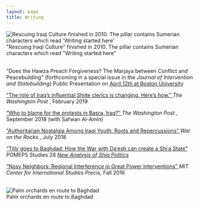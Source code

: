 ```yaml
---
layout: page
title: Writing
---
```

<img class="image" src="../assets/images/thaqafairaqia.jpg" alt="Rescuing Iraqi Culture finished in 2010. The pillar contains Sumerian characters which read 'Writing started here'">
<figcaption class="caption">"Rescuing Iraqi Culture" finished in 2010. The pillar contains Sumerian characters which read "Writing started here"</figcaption>
<br/>

<div>
    <p>
        “Does the Hawza Preach Forgiveness? The Marjaya between Conflict and Peacebuilding” (forthcoming in a special issue in the <i>Journal of Intervention and Statebuilding</i>)
        Public Presentation on <a target="_blank" href="https://www.bu.edu/calendar/?uid=226474@17.calendar.bu.edu&day=2019-4-12&eid=193783&cid=17">April 12th at Boston University</a>
    </p>
</div>
<div>
    <p>
            <a
                target="_blank"
                href="https://www.washingtonpost.com/news/monkey-cage/wp/2019/02/04/the-role-of-iraqs-influential-shiite-clerics-is-changing-heres-how/?utm_term=.54d92d92f8aa">
                “The role of Iraq’s influential Shiite clerics is changing. Here’s how.”
            </a>
            <i>The Washington Post </i> , February 2019
    </p>
</div>
<div>
        <p>
                <a
                    target="_blank"
                    href="https://www.washingtonpost.com/news/monkey-cage/wp/2018/09/14/who-to-blame-for-the-protests-in-basra-iraq/?utm_term=.31216f976a50">
                    “Who to blame for the protests in Basra, Iraq?”
                </a>
                <i>The Washington Post </i> , September 2018 (with Safwan Al-Amin)
        </p>
</div>
<div>
        <p>
                <a
                    target="_blank"
                    href="https://warontherocks.com/2018/07/authoritarian-nostalgia-among-iraqi-youth-roots-and-repercussions/">
                    “Authoritarian Nostalgia Among Iraqi Youth: Roots and Repercussions”
                </a>
                <i>War on the Rocks </i> , July 2018
        </p>
</div>
<div>
        <p>
                <a
                    target="_blank"
                    href="https://pomeps.org/2017/12/21/tilly-goes-to-baghdad-how-the-war-with-da%CA%BFesh-can-create-a-shi%CA%BFa-state/">
                    “Tilly goes to Baghdad: How the War with Daʿesh can create a Shiʿa State”
                </a>
                POMEPS Studies 28 <u><i>New Analysis of Shia Politics</i></u>
        </p>
</div>
<div>
        <p>
                <a
                    target="_blank"
                    href="https://cis.mit.edu/publications/newsletter/nosy-neighbors-regional-interference-great-power-interventions">
                    “Nosy Neighbors: Regional Interference in Great Power Interventions”
                </a>
                <i>MIT Center for International Studies Precis,</i> Fall 2016
        </p>
</div>
<br/>
<img class="image" src="../assets/images/fog_palmtrees.jpg" alt="Palm orchards en route to Baghdad">
<figcaption class="caption">Palm orchards en route to Baghdad</figcaption>

